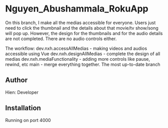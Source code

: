 # Nguyen_Abushammala_RokuApp

On this branch, I make all the medias accessible for everyone. Users just need to click the thumbnail and the details about that movie/tv show/song will pop up.
However, the design for the thumbnails and for the audio details are not completed. There are no audio controls either.

The workflow:
dev.nxh.accessAllMedias - making videos and audios accessible using Vue
dev.nxh.designAllMedias - complete the design of all medias
dev.nxh.mediaFunctionality - adding more controls like pause, rewind, etc
main - merge everything together. The most up-to-date branch

## Author

Hien: Developer

## Installation

Running on port 4000



